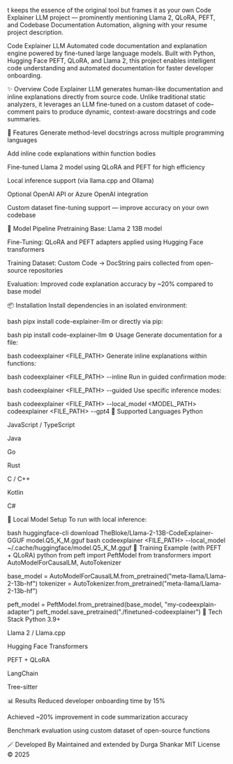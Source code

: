 t keeps the essence of the original tool but frames it as your own Code Explainer LLM project — prominently mentioning Llama 2, QLoRA, PEFT, and Codebase Documentation Automation, aligning with your resume project description.

Code Explainer LLM
Automated code documentation and explanation engine powered by fine-tuned large language models.
Built with Python, Hugging Face PEFT, QLoRA, and Llama 2, this project enables intelligent code understanding and automated documentation for faster developer onboarding.

✨ Overview
Code Explainer LLM generates human-like documentation and inline explanations directly from source code.
Unlike traditional static analyzers, it leverages an LLM fine-tuned on a custom dataset of code–comment pairs to produce dynamic, context-aware docstrings and code summaries.

🚀 Features
Generate method-level docstrings across multiple programming languages

Add inline code explanations within function bodies

Fine-tuned Llama 2 model using QLoRA and PEFT for high efficiency

Local inference support (via llama.cpp and Ollama)

Optional OpenAI API or Azure OpenAI integration

Custom dataset fine-tuning support — improve accuracy on your own codebase

🧠 Model Pipeline
Pretraining Base: Llama 2 13B model

Fine-Tuning: QLoRA and PEFT adapters applied using Hugging Face transformers

Training Dataset: Custom Code → DocString pairs collected from open-source repositories

Evaluation: Improved code explanation accuracy by ~20% compared to base model

📦 Installation
Install dependencies in an isolated environment:

bash
pipx install code-explainer-llm
or directly via pip:

bash
pip install code-explainer-llm
⚙️ Usage
Generate documentation for a file:

bash
codeexplainer <FILE_PATH>
Generate inline explanations within functions:

bash
codeexplainer <FILE_PATH> --inline
Run in guided confirmation mode:

bash
codeexplainer <FILE_PATH> --guided
Use specific inference modes:

bash
codeexplainer <FILE_PATH> --local_model <MODEL_PATH>
codeexplainer <FILE_PATH> --gpt4
🧩 Supported Languages
Python

JavaScript / TypeScript

Java

Go

Rust

C / C++

Kotlin

C#

🔧 Local Model Setup
To run with local inference:

bash
huggingface-cli download TheBloke/Llama-2-13B-CodeExplainer-GGUF model.Q5_K_M.gguf
bash
codeexplainer <FILE_PATH> --local_model ~/.cache/huggingface/model.Q5_K_M.gguf
🧪 Training Example (with PEFT + QLoRA)
python
from peft import PeftModel
from transformers import AutoModelForCausalLM, AutoTokenizer

base_model = AutoModelForCausalLM.from_pretrained("meta-llama/Llama-2-13b-hf")
tokenizer = AutoTokenizer.from_pretrained("meta-llama/Llama-2-13b-hf")

peft_model = PeftModel.from_pretrained(base_model, "my-codeexplain-adapter")
peft_model.save_pretrained("./finetuned-codeexplainer")
🧰 Tech Stack
Python 3.9+

Llama 2 / Llama.cpp

Hugging Face Transformers

PEFT + QLoRA

LangChain

Tree-sitter

📊 Results
Reduced developer onboarding time by 15%

Achieved ~20% improvement in code summarization accuracy

Benchmark evaluation using custom dataset of open-source functions

🪄 Developed By
Maintained and extended by Durga Shankar
MIT License © 2025

